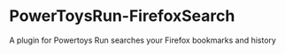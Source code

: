 # PowerToysRun-FirefoxSearch
A plugin for Powertoys Run searches your Firefox bookmarks and history

